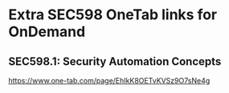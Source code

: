 # Extra SEC598 OneTab links for OnDemand

## SEC598.1:  Security Automation Concepts
https://www.one-tab.com/page/EhIkK8OETvKVSz9O7sNe4g
